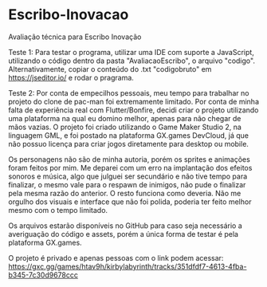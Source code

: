 # Escribo-Inovacao
Avaliação técnica para Escribo Inovação

Teste 1: Para testar o programa, utilizar uma IDE com suporte a JavaScript, utilizando o código dentro da pasta "AvaliacaoEscribo", o arquivo "codigo".
Alternativamente, copiar o conteúdo do .txt "codigobruto" em https://jseditor.io/ e rodar o pragrama.


Teste 2: Por conta de empecilhos pessoais, meu tempo para trabalhar no projeto do clone de pac-man foi extremamente limitado. Por conta de minha falta de experiência real com Flutter/Bonfire, decidi criar o projeto utilizando uma plataforma na qual eu domino melhor, apenas para não chegar de mãos vazias. O projeto foi criado utilizando o Game Maker Studio 2, na linguagem GML, e foi postado na plataforma GX.games DevCloud, já que não possuo licença para criar jogos diretamente para desktop ou mobile.

Os personagens não são de minha autoria, porém os sprites e animações foram feitos por mim. Me deparei com um erro na implantação dos efeitos sonoros e música, algo que julguei ser secundário e não tive tempo para finalizar, o mesmo vale para o respawn de inimigos, não pude o finalizar pela mesma razão do anterior. O resto funciona como deveria. Não me orgulho dos visuais e interface que não foi polida, poderia ter feito melhor mesmo com o tempo limitado.

Os arquivos estarão disponíveis no GitHub para caso seja necessário a averiguação do código e assets, porém a única forma de testar é pela plataforma GX.games.

O projeto é privado e apenas pessoas com o link podem acessar: https://gxc.gg/games/htav9h/kirbylabyrinth/tracks/351dfdf7-4613-4fba-b345-7c30d9678ccc
